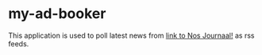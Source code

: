 # my-ad-booker

This application is used to poll latest news from [link to Nos Journaal!](http://feeds.nos.nl/nosjournaal?format=xml) as rss feeds.
